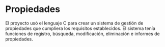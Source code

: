 # Propiedades
El proyecto usó el lenguaje C para crear un sistema de gestión de propiedades que cumpliera los requisitos establecidos. El sistema tenía funciones de registro, búsqueda, modificación, eliminación e informes de propiedades.
